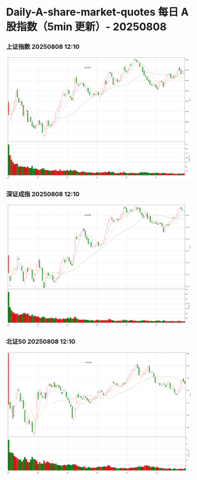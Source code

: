 
# Daily-A-share-market-quotes 每日 A 股指数（5min 更新）- 20250808

### 上证指数 20250808 12:10
![](./fig/2025/8/20250808-sh000001.png)

### 深证成指 20250808 12:10
![](./fig/2025/8/20250808-sz399001.png)

### 北证50 20250808 12:10
![](./fig/2025/8/20250808-bj899050.png)
